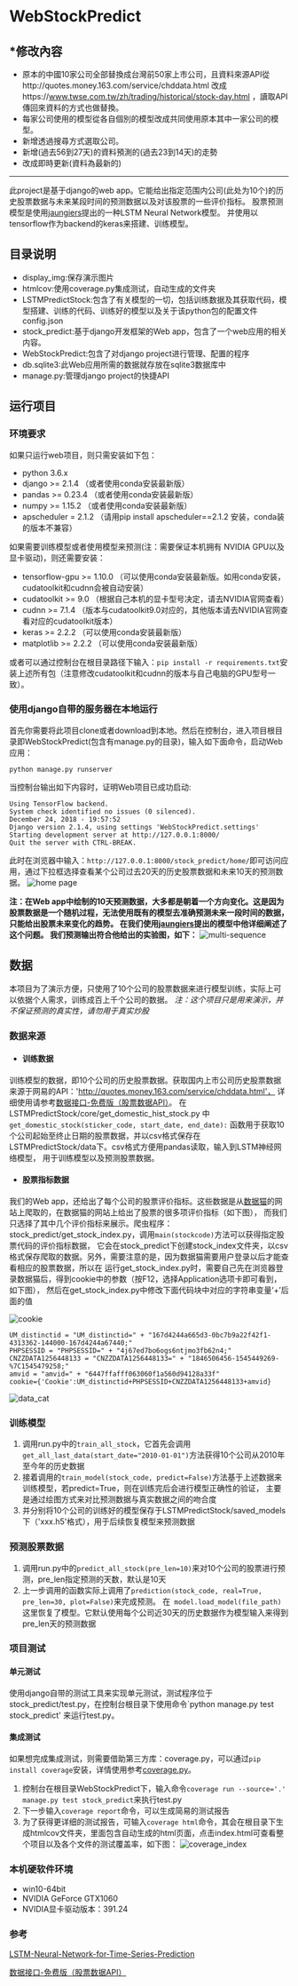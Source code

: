 # WebStockPredict
## *修改內容
- 原本的中國10家公司全部替換成台灣前50家上市公司，且資料來源API從http://quotes.money.163.com/service/chddata.html 改成https://www.twse.com.tw/zh/trading/historical/stock-day.html ，讀取API傳回來資料的方式也做替換。
- 每家公司使用的模型從各自個別的模型改成共同使用原本其中一家公司的模型。
- 新增透過搜尋方式選取公司。
- 新增(過去56到27天)的資料預測的(過去23到14天)的走勢
- 改成即時更新(資料為最新的)
---
此project是基于django的web app。它能给出指定范围内公司(此处为10个)的历史股票数据与未来某段时间的预测数据以及对该股票的一些评价指标。
股票预测模型是使用[jaungiers](https://github.com/jaungiers/LSTM-Neural-Network-for-Time-Series-Prediction)提出的一种LSTM Neural Network模型。
并使用以tensorflow作为backend的keras来搭建、训练模型。

## 目录说明
+ display_img:保存演示图片
+ htmlcov:使用coverage.py集成测试，自动生成的文件夹
+ LSTMPredictStock:包含了有关模型的一切，包括训练数据及其获取代码，模型搭建、训练的代码、训练好的模型以及关于该python包的配置文件config.json
+ stock_predict:基于django开发框架的Web app，包含了一个web应用的相关内容。
+ WebStockPredict:包含了对django project进行管理、配置的程序
+ db.sqlite3:此Web应用所需的数据就存放在sqlite3数据库中
+ manage.py:管理django project的快捷API

## 运行项目
### 环境要求
如果只运行web项目，则只需安装如下包：
+ python 3.6.x
+ django >= 2.1.4 （或者使用conda安装最新版）
+ pandas >= 0.23.4 （或者使用conda安装最新版）
+ numpy >= 1.15.2 （或者使用conda安装最新版）
+ apscheduler = 2.1.2 （请用pip install apscheduler==2.1.2 安装，conda装的版本不兼容）

如果需要训练模型或者使用模型来预测(注：需要保证本机拥有 NVIDIA GPU以及显卡驱动)，则还需要安装：
+ tensorflow-gpu >= 1.10.0 （可以使用conda安装最新版。如用conda安装，cudatoolkit和cudnn会被自动安装）
+ cudatoolkit >= 9.0 （根据自己本机的显卡型号决定，请去NVIDIA官网查看）
+ cudnn >= 7.1.4 （版本与cudatoolkit9.0对应的，其他版本请去NVIDIA官网查看对应的cudatoolkit版本）
+ keras >= 2.2.2 （可以使用conda安装最新版）
+ matplotlib >=  2.2.2  （可以使用conda安装最新版）

或者可以通过控制台在根目录路径下输入：`pip install -r requirements.txt`安装上述所有包（注意修改cudatoolkit和cudnn的版本与自己电脑的GPU型号一致）。
### 使用django自带的服务器在本地运行
首先你需要将此项目clone或者download到本地。然后在控制台，进入项目根目录即WebStockPredict(包含有manage.py的目录)，输入如下面命令，启动Web应用：

`python manage.py runserver`

当控制台输出如下内容时，证明Web项目已成功启动:
```
Using TensorFlow backend.
System check identified no issues (0 silenced).
December 24, 2018 - 19:57:52
Django version 2.1.4, using settings 'WebStockPredict.settings'
Starting development server at http://127.0.0.1:8000/
Quit the server with CTRL-BREAK.
```
此时在浏览器中输入：`http://127.0.0.1:8000/stock_predict/home/`即可访问应用，通过下拉框选择查看某个公司过去20天的历史股票数据和未来10天的预测数据。
![home page](/display_img/home.JPG "股票预测系统首页")

**注：在Web app中绘制的10天预测数据，大多都是朝着一个方向变化。这是因为股票数据是一个随机过程，无法使用既有的模型去准确预测未来一段时间的数据，只能给出股票未来变化的趋势。
在我们使用[jaungiers](https://www.altumintelligence.com/articles/a/Time-Series-Prediction-Using-LSTM-Deep-Neural-Networks)提出的模型中他详细阐述了这个问题。
我们预测输出符合他给出的实验图，如下：**
![multi-sequence](/display_img/multi-sequence.png "多段预测输出")

## 数据
本项目为了演示方便，只使用了10个公司的股票数据来进行模型训练，实际上可以依据个人需求，训练成百上千个公司的数据。
*注：这个项目只是用来演示，并不保证预测的真实性，请勿用于真实炒股*

### 数据来源
+ #### 训练数据
训练模型的数据，即10个公司的历史股票数据。获取国内上市公司历史股票数据来源于网易的API：'http://quotes.money.163.com/service/chddata.html'，
详细使用请参考[数据接口-免费版（股票数据API）](https://blog.csdn.net/llingmiao/article/details/79941066)。
在LSTMPredictStock/core/get_domestic_hist_stock.py 中`get_domestic_stock(sticker_code, start_date, end_date):`
函数用于获取10个公司起始至终止日期的股票数据，并以csv格式保存在 LSTMPredictStock/data下。csv格式方便用pandas读取，输入到LSTM神经网络模型，
用于训练模型以及预测股票数据。
+ #### 股票指标数据
我们的Web app，还给出了每个公司的股票评价指标。这些数据是从[数据猫](http://www.gpdatacat.com/)的网站上爬取的，在数据猫的网站上给出了股票的很多项评价指标（如下图），
而我们只选择了其中几个评价指标来展示。爬虫程序：stock_predict/get_stock_index.py，调用`main(stockcode)`方法可以获得指定股票代码的评价指标数据，
它会在stock_predict下创建stock_index文件夹，以csv格式保存爬取的数据。另外，需要注意的是，因为数据猫需要用户登录以后才能查看相应的股票数据，所以在
运行get_stock_index.py时，需要自己先在浏览器登录数据猫后，得到cookie中的参数（按F12，选择Application选项卡即可看到，如下图），
然后在get_stock_index.py中修改下面代码块中对应的字符串变量‘+’后面的值

![cookie](/display_img/cookie.png "获取cookie参数")
```
UM_distinctid = "UM_distinctid=" + "167d4244a665d3-0bc7b9a22f42f1-4313362-144000-167d4244a67440;"
PHPSESSID = "PHPSESSID=" + "4j67ed7bo6ogs6ntjmo3fb62n4;"
CNZZDATA1256448133 = "CNZZDATA1256448133=" + "1846506456-1545449269-%7C1545479258;"
amvid = "amvid=" + "6447ffafff063060f1a560d94128a33f"
cookie={'Cookie':UM_distinctid+PHPSESSID+CNZZDATA1256448133+amvid}
```
![data_cat](/display_img/data_cat.png "股票评价指标")

### 训练模型
1. 调用run.py中的`train_all_stock`，它首先会调用`get_all_last_data(start_date="2010-01-01")`方法获得10个公司从2010年至今年的历史数据
2. 接着调用的`train_model(stock_code, predict=False)`方法基于上述数据来训练模型，若predict=True，则在训练完后会进行模型正确性的验证，
主要是通过绘图方式来对比预测数据与真实数据之间的吻合度
3. 并分别将10个公司的训练好的模型保存于LSTMPredictStock/saved_models下（'xxx.h5'格式），用于后续恢复模型来预测数据

### 预测股票数据
1. 调用run.py中的`predict_all_stock(pre_len=10)`来对10个公司的股票进行预测，pre_len指定预测的天数，默认是10天
2. 上一步调用的函数实际上调用了`prediction(stock_code, real=True, pre_len=30, plot=False)`来完成预测。
在` model.load_model(file_path)`这里恢复了模型。它默认使用每个公司近30天的历史数据作为模型输入来得到pre_len天的预测数据


### 项目测试
#### 单元测试
使用django自带的测试工具来实现单元测试，测试程序位于stock_predict/test.py，在控制台根目录下使用命令`python manage.py test stock_predict'
来运行test.py。
#### 集成测试
如果想完成集成测试，则需要借助第三方库：coverage.py，可以通过`pip install coverage`安装，详情使用参考[coverage.py](https://pypi.org/project/coverage/)。
1. 控制台在根目录WebStockPredict下，输入命令`coverage run --source='.' manage.py test stock_predict`来执行test.py
2. 下一步输入`coverage report`命令，可以生成简易的测试报告
3. 为了获得更详细的测试报告，可输入`coverage html`命令，其会在根目录下生成htmlcov文件夹，里面包含自动生成的html页面，点击index.html可查看整个项目以及各个文件的测试覆盖率，如下图：
![coverage_index](/display_img/coverage_index.png "集成测试")


### 本机硬软件环境
+ win10-64bit
+ NVIDIA GeForce GTX1060
+ NVIDIA显卡驱动版本：391.24

### 参考
[LSTM-Neural-Network-for-Time-Series-Prediction](https://github.com/jaungiers/LSTM-Neural-Network-for-Time-Series-Prediction)

[数据接口-免费版（股票数据API）](https://blog.csdn.net/llingmiao/article/details/79941066)
